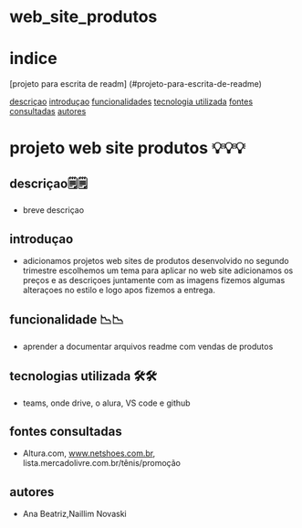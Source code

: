 # web_site_produtos
# indice 
 [projeto para escrita de readm]
 (#projeto-para-escrita-de-readme)

[descriçao](#descriçao)
 [introduçao](#introduçao)
[funcionalidades](#funcionalidade)
[tecnologia utilizada](#recnologia-utilizadas)
[fontes consultadas](#fontes-consultadas)
[autores](#autores)

# projeto web site produtos 💡💡💡

## descriçao🗒️🗒️
 - breve descriçao

## introduçao
- adicionamos projetos web sites de produtos desenvolvido no segundo trimestre
escolhemos um tema para aplicar no web site
adicionamos os preços e as descriçoes juntamente com as imagens 
fizemos algumas alteraçoes no estilo e logo apos fizemos a entrega.

## funcionalidade 📉📉
- aprender a documentar arquivos readme com vendas de produtos

## tecnologias utilizada 🛠️🛠️
-  teams, onde drive, o alura, VS code e github

## fontes consultadas
- Altura.com, www.netshoes.com.br, lista.mercadolivre.com.br/tênis/promoção


## autores
- Ana Beatriz,Naillim Novaski